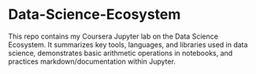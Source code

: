 # Data-Science-Ecosystem
This repo contains my Coursera Jupyter lab on the Data Science Ecosystem. It summarizes key tools, languages, and libraries used in data science, demonstrates basic arithmetic operations in notebooks, and practices markdown/documentation within Jupyter.
